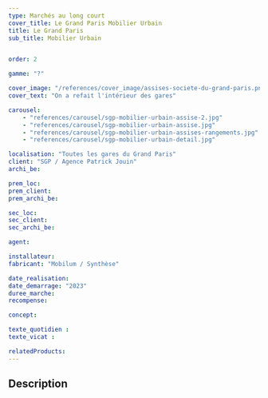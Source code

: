 ```yaml
---
type: Marchés au long court
cover_title: Le Grand Paris Mobilier Urbain
title: Le Grand Paris
sub_title: Mobilier Urbain


order: 2

gamme: "?"

cover_image: "/references/cover_image/assises-societe-du-grand-paris.png"
cover_text: "On a refait l'intérieur des gares"

carousel:
    - "references/carousel/sgp-mobilier-urbain-assise-2.jpg"
    - "references/carousel/sgp-mobilier-urbain-assise.jpg"
    - "references/carousel/sgp-mobilier-urbain-assises-rangements.jpg"
    - "references/carousel/sgp-mobilier-urbain-detail.jpg"

localisation: "Toutes les gares du Grand Paris"
client: "SGP / Agence Patrick Jouin"
archi_be:

prem_loc:
prem_client:
prem_archi_be:

sec_loc:
sec_client:
sec_archi_be:

agent:

installateur:
fabricant: "Mobilum / Synthèse"

date_realisation:
date_demarrage: "2023"
duree_marche:
recompense:

concept:

texte_quotidien :
texte_vicat :

relatedProducts:
---
```


## Description
